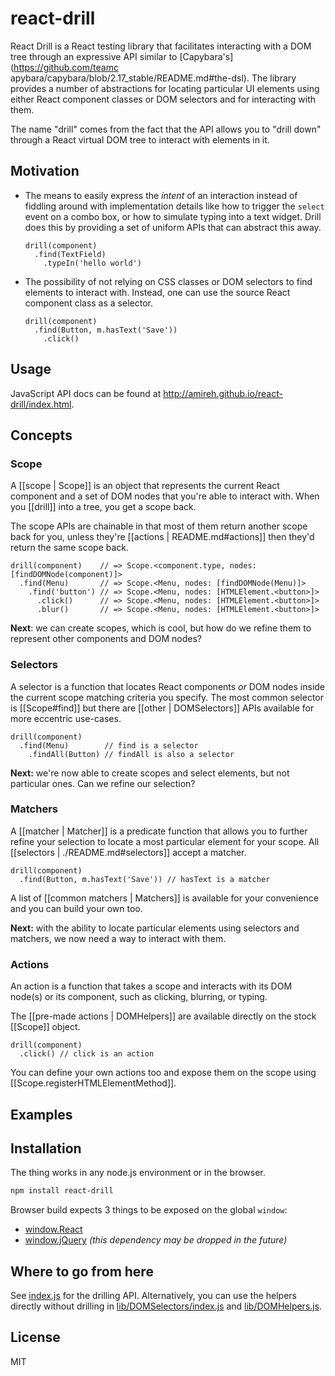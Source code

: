 # react-drill

React Drill is a React testing library that facilitates interacting with a DOM
tree through an expressive API similar to [Capybara's](https://github.com/teamc
apybara/capybara/blob/2.17_stable/README.md#the-dsl). The library provides a
number of abstractions for locating particular UI elements using either React
component classes or DOM selectors and for interacting with them.

The name "drill" comes from the fact that the API allows you to "drill down" through a React virtual DOM tree to interact with elements in it.

## Motivation

- The means to easily express the _intent_ of an interaction instead of
  fiddling around with implementation details like how to trigger the `select`
  event on a combo box, or how to simulate typing into a text widget. Drill
  does this by providing a set of uniform APIs that can abstract this away.

      drill(component)
        .find(TextField)
          .typeIn('hello world')

- The possibility of not relying on CSS classes or DOM selectors to find
  elements to interact with. Instead, one can use the source React component
  class as a selector.

      drill(component)
        .find(Button, m.hasText('Save'))
          .click()

## Usage

JavaScript API docs can be found at http://amireh.github.io/react-drill/index.html.

## Concepts

### Scope

A [[scope | Scope]] is an object that represents the current React component
and a set of DOM nodes that you're able to interact with. When you [[drill]]
into a tree, you get a scope back.

The scope APIs are chainable in that most of them return another scope back for
you, unless they're [[actions | README.md#actions]] then they'd return the same
scope back.

    drill(component)    // => Scope.<component.type, nodes: [findDOMNode(component)]>
      .find(Menu)       // => Scope.<Menu, nodes: [findDOMNode(Menu)]>
        .find('button') // => Scope.<Menu, nodes: [HTMLElement.<button>]>
          .click()      // => Scope.<Menu, nodes: [HTMLElement.<button>]>
          .blur()       // => Scope.<Menu, nodes: [HTMLElement.<button>]>

**Next**: we can create scopes, which is cool, but how do we refine them to
represent other components and DOM nodes?

### Selectors

A selector is a function that locates React components _or_ DOM nodes inside
the current scope matching criteria you specify. The most common selector is
[[Scope#find]] but there are [[other | DOMSelectors]] APIs available for more
eccentric use-cases.

    drill(component)
      .find(Menu)        // find is a selector
        .findAll(Button) // findAll is also a selector

**Next:** we're now able to create scopes and select elements, but not
particular ones. Can we refine our selection?

### Matchers

A [[matcher | Matcher]] is a predicate function that allows you to further
refine your selection to locate a most particular element for your scope. All
[[selectors | ./README.md#selectors]] accept a matcher.

    drill(component)
      .find(Button, m.hasText('Save')) // hasText is a matcher

A list of [[common matchers | Matchers]] is available for your convenience and
you can build your own too.

**Next:** with the ability to locate particular elements using selectors and
matchers, we now need a way to interact with them.

### Actions

An action is a function that takes a scope and interacts with its DOM node(s)
or its component, such as clicking, blurring, or typing.

The [[pre-made actions | DOMHelpers]] are available directly on the stock
[[Scope]] object.

    drill(component)
      .click() // click is an action

You can define your own actions too and expose them on the scope using
[[Scope.registerHTMLElementMethod]].

## Examples


## Installation

The thing works in any node.js environment or in the browser.

```bash
npm install react-drill
```

Browser build expects 3 things to be exposed on the global `window`:

- [window.React](https://facebook.github.io/react/downloads.html)
- [window.jQuery](https://jquery.com/download/) _(this dependency may be dropped in the future)_

## Where to go from here

See [index.js]() for the drilling API. Alternatively, you can use the
helpers directly without drilling in [lib/DOMSelectors/index.js]() and
[lib/DOMHelpers.js]().

## License

MIT
